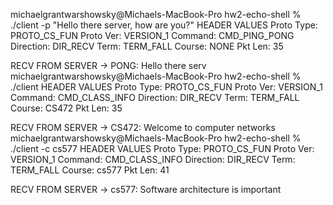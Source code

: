 michaelgrantwarshowsky@Michaels-MacBook-Pro hw2-echo-shell % ./client -p "Hello there server, how are you?"
HEADER VALUES 
  Proto Type:    PROTO_CS_FUN
  Proto Ver:     VERSION_1
  Command:       CMD_PING_PONG
  Direction:     DIR_RECV
  Term:          TERM_FALL 
  Course:        NONE
  Pkt Len:       35

RECV FROM SERVER -> PONG: Hello there serv
michaelgrantwarshowsky@Michaels-MacBook-Pro hw2-echo-shell % ./client
HEADER VALUES 
  Proto Type:    PROTO_CS_FUN
  Proto Ver:     VERSION_1
  Command:       CMD_CLASS_INFO
  Direction:     DIR_RECV
  Term:          TERM_FALL 
  Course:        CS472
  Pkt Len:       35

RECV FROM SERVER -> CS472: Welcome to computer networks
michaelgrantwarshowsky@Michaels-MacBook-Pro hw2-echo-shell % ./client -c cs577
HEADER VALUES 
  Proto Type:    PROTO_CS_FUN
  Proto Ver:     VERSION_1
  Command:       CMD_CLASS_INFO
  Direction:     DIR_RECV
  Term:          TERM_FALL 
  Course:        cs577
  Pkt Len:       41

RECV FROM SERVER -> cs577: Software architecture is important